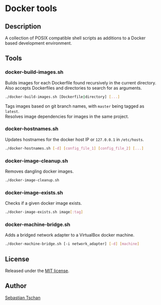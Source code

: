 # Docker tools

## Description
A collection of POSIX compatible shell scripts as additions to a Docker based
development environment.

## Tools

### docker-build-images.sh
Builds images for each Dockerfile found recursively in the current directory.  
Also accepts Dockerfiles and directories to search for as arguments.

```sh
./docker-build-images.sh [Dockerfile|directory] [...]
```

Tags images based on git branch names, with `master` being tagged as `latest`.  
Resolves image dependencies for images in the same project.

### docker-hostnames.sh
Updates hostnames for the docker host IP or `127.0.0.1` in `/etc/hosts`.

```sh
./docker-hostnames.sh [-d] [config_file_1] [config_file_2] [...]
```

### docker-image-cleanup.sh
Removes dangling docker images.

```sh
./docker-image-cleanup.sh
```

### docker-image-exists.sh
Checks if a given docker image exists.

```sh
./docker-image-exists.sh image[:tag]
```

### docker-machine-bridge.sh
Adds a bridged network adapter to a VirtualBox docker machine.

```sh
./docker-machine-bridge.sh [-i network_adapter] [-d] [machine]
```

## License
Released under the [MIT license](http://opensource.org/licenses/MIT).

## Author
[Sebastian Tschan](https://blueimp.net/)
